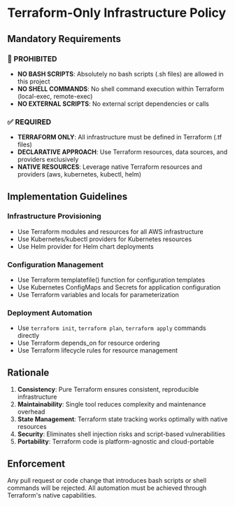 # Terraform-Only Infrastructure Policy

## Mandatory Requirements

### 🚫 PROHIBITED

- **NO BASH SCRIPTS**: Absolutely no bash scripts (.sh files) are allowed in this project
- **NO SHELL COMMANDS**: No shell command execution within Terraform (local-exec, remote-exec)
- **NO EXTERNAL SCRIPTS**: No external script dependencies or calls

### ✅ REQUIRED

- **TERRAFORM ONLY**: All infrastructure must be defined in Terraform (.tf files)
- **DECLARATIVE APPROACH**: Use Terraform resources, data sources, and providers exclusively
- **NATIVE RESOURCES**: Leverage native Terraform resources and providers (aws, kubernetes, kubectl, helm)

## Implementation Guidelines

### Infrastructure Provisioning

- Use Terraform modules and resources for all AWS infrastructure
- Use Kubernetes/kubectl providers for Kubernetes resources
- Use Helm provider for Helm chart deployments

### Configuration Management

- Use Terraform templatefile() function for configuration templates
- Use Kubernetes ConfigMaps and Secrets for application configuration
- Use Terraform variables and locals for parameterization

### Deployment Automation

- Use `terraform init`, `terraform plan`, `terraform apply` commands directly
- Use Terraform depends_on for resource ordering
- Use Terraform lifecycle rules for resource management

## Rationale

1. **Consistency**: Pure Terraform ensures consistent, reproducible infrastructure
2. **Maintainability**: Single tool reduces complexity and maintenance overhead
3. **State Management**: Terraform state tracking works optimally with native resources
4. **Security**: Eliminates shell injection risks and script-based vulnerabilities
5. **Portability**: Terraform code is platform-agnostic and cloud-portable

## Enforcement

Any pull request or code change that introduces bash scripts or shell commands will be rejected. All automation must be achieved through Terraform's native capabilities.
